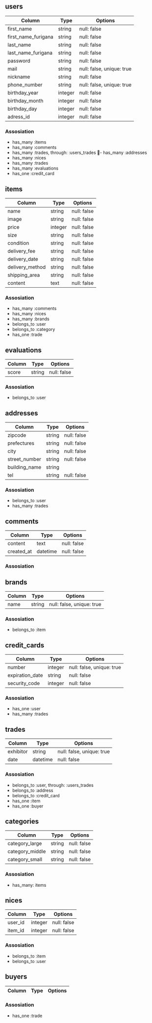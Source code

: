 ## users
|Column|Type|Options|
|------|----|-------|
|first_name|string|null: false|
|first_name_furigana|string|null: false|
|last_name|string|null: false|
|last_name_furigana|string|null: false|
|password|string|null: false|
|mail|string|null: false, unique: true|
|nickname|string|null: false|
|phone_number|string|null: false, unique: true|
|birthday_year|integer|null: false|
|birthday_month|integer|null: false|
|birthday_day|integer|null: false|
|adress_id|integer|null: false|



### Assosiation
- has_many :items
- has_many :comments
- has_many :trades, through: :users_trades
- has_many :addresses
- has_many :nices
- has_many :trades
- has_many :evaluations
- has_one :credit_card

## items
|Column|Type|Options|
|------|----|-------|
|name|string|null: false|
|image|string|null: false|
|price|integer|null: false|
|size|string|null: false|
|condition|string|null: false|
|delivery_fee|string|null: false|
|delivery_date|string|null: false|
|delivery_method|string|null: false|
|shipping_area|string|null: false|
|content|text|null: false|


### Assosiation
- has_many :comments
- has_many :nices
- has_many :brands
- belongs_to :user
- belongs_to :category
- has_one :trade

## evaluations
|Column|Type|Options|
|------|----|-------|
|score|string|null: false|

### Assosiation
- belongs_to :user

## addresses
|Column|Type|Options|
|------|----|-------|
|zipcode|string|null: false|
|prefectures|string|null: false|
|city|string|null: false|
|street_number|string|null: false|
|building_name|string||
|tel|string|null: false|


### Assosiation
- belongs_to :user
- has_many :trades

## comments
|Column|Type|Options|
|------|----|-------|
|content|text|null: false|
|created_at|datetime|null: false|

### Assosiation

## brands
|Column|Type|Options|
|------|----|-------|
|name|string|null: false, unique: true|

### Assosiation
- belongs_to :item

## credit_cards
|Column|Type|Options|
|------|----|-------|
|number|integer|null: false, unique: true|
|expiration_date|string|null: false|
|security_code|integer|null: false|

### Assosiation
- has_one :user
- has_many :trades

## trades
|Column|Type|Options|
|------|----|-------|
|exhibitor|string|null: false, unique: true|
|date|datetime|null: false|

### Assosiation
- belongs_to :user, through: :users_trades
- belongs_to :address
- belongs_to :credit_card
- has_one :item
- has_one :buyer

## categories
|Column|Type|Options|
|------|----|-------|
|category_large|string|null: false|
|category_middle|string|null: false|
|category_small|string|null: false|

### Assosiation
- has_many: items

## nices
|Column|Type|Options|
|------|----|-------|
|user_id|integer|null: false|
|item_id|integer|null: false|

### Assosiation
- belongs_to :item
- belongs_to :user

## buyers
|Column|Type|Options|
|------|----|-------|

### Assosiation
- has_one :trade